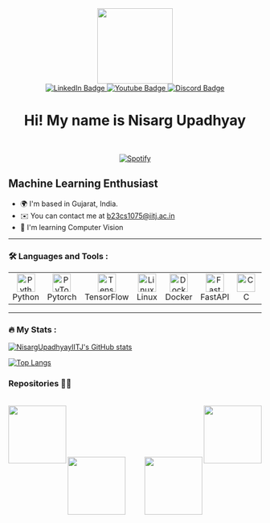 <div id="header" align="center">
  <img src="https://i.giphy.com/media/v1.Y2lkPTc5MGI3NjExZmVmYTMyaHk5eHc4YWVzNDNiOG51YmZxcnRocXE3aXF1eDVmNWNsMSZlcD12MV9pbnRlcm5hbF9naWZfYnlfaWQmY3Q9cw/e6tA359EUw2kqhOBHL/giphy.gif" width="150"/>
</div>

<div id="badges" align="center">
  <a href="https://www.linkedin.com/in/nisarg-upadhyay-156643287/">
    <img src="https://img.shields.io/badge/LinkedIn-blue?style=for-the-badge&logo=linkedin&logoColor=white" alt="LinkedIn Badge"/>
  </a>
  <a href="https://www.youtube.com/@NisargUpadhyay-y4x">
    <img src="https://img.shields.io/badge/YouTube-red?style=for-the-badge&logo=youtube&logoColor=white" alt="Youtube Badge"/>
  </a>
  <a href="https://discord.com/users/nisarg4567">
    <img src="https://img.shields.io/badge/Discord-purple?style=for-the-badge&logo=discord&logoColor=white" alt="Discord Badge"/>
  </a>
  <br>
  <img src="https://komarev.com/ghpvc/?username=NisargUpadhyayIITJ&style=flat-square&color=blue" alt=""/>
</div>

<h1 align="center">
  Hi! My name is Nisarg Upadhyay
</h1>

<br>

<p align="center">
  <a href="https://open.spotify.com/user/31h2eewzsj3m66jlodotwbo42ja4">
    <img src="https://novatorem-seven-plum.vercel.app/api/spotify?background_color=0d1117&border_color=ffffff" alt="Spotify">
  </a>
</p>

<!-- <div align="center">
  <img src="https://media.giphy.com/media/dWesBcTLavkZuG35MI/giphy.gif" width="900" height="500"/>
</div>
-->

## Machine Learning Enthusiast

* 🌍  I'm based in Gujarat, India.
* ✉️  You can contact me at [b23cs1075@iitj.ac.in](mailto:b23cs1075@iitj.ac.in)
* 🧠  I'm learning Computer Vision

---

### :hammer_and_wrench: Languages and Tools :

<!--
<p align="left">
  <a href="https://docs.microsoft.com/en-us/cpp/?view=msvc-170" target="_blank" rel="noreferrer"><img src="https://raw.githubusercontent.com/danielcranney/readme-generator/main/public/icons/skills/c-colored.svg" width="36" height="36" alt="C" /></a>
  <a href="https://docs.microsoft.com/en-us/cpp/?view=msvc-170" target="_blank" rel="noreferrer"><img src="https://raw.githubusercontent.com/danielcranney/readme-generator/main/public/icons/skills/cplusplus-colored.svg" width="36" height="36" alt="C++" /></a>
  <a href="https://git-scm.com/" target="_blank" rel="noreferrer"><img src="https://raw.githubusercontent.com/danielcranney/readme-generator/main/public/icons/skills/git-colored.svg" width="36" height="36" alt="Git" /></a>
  <a href="https://www.python.org/" target="_blank" rel="noreferrer"><img src="https://raw.githubusercontent.com/danielcranney/readme-generator/main/public/icons/skills/python-colored.svg" width="36" height="36" alt="Python" /></a>
  <a href="https://www.gnu.org/software/bash/" target="_blank" rel="noreferrer"><img src="https://raw.githubusercontent.com/danielcranney/readme-generator/main/public/icons/skills/gnubash-colored.svg" width="36" height="36" alt="GNU Bash" /></a>
  <a href="https://code.visualstudio.com/" target="_blank" rel="noreferrer"><img src="https://raw.githubusercontent.com/danielcranney/readme-generator/main/public/icons/skills/visualstudiocode-colored.svg" width="36" height="36" alt="VS Code" /></a>
  <a href="https://www.vim.org/" target="_blank" rel="noreferrer"><img src="https://raw.githubusercontent.com/danielcranney/readme-generator/main/public/icons/skills/vim-colored.svg" width="36" height="36" alt="Vim" /></a>
  <a href="https://developer.mozilla.org/en-US/docs/Glossary/HTML5" target="_blank" rel="noreferrer"><img src="https://raw.githubusercontent.com/danielcranney/readme-generator/main/public/icons/skills/html5-colored.svg" width="36" height="36" alt="HTML5" /></a>
  <a href="https://www.w3.org/TR/CSS/#css" target="_blank" rel="noreferrer"><img src="https://raw.githubusercontent.com/danielcranney/readme-generator/main/public/icons/skills/css3-colored.svg" width="36" height="36" alt="CSS3" /></a>
  <a href="https://fastapi.tiangolo.com/" target="_blank" rel="noreferrer"><img src="https://raw.githubusercontent.com/danielcranney/readme-generator/main/public/icons/skills/fastapi-colored.svg" width="36" height="36" alt="Fast API" /></a>
  <a href="https://www.docker.com/" target="_blank" rel="noreferrer"><img src="https://raw.githubusercontent.com/danielcranney/readme-generator/main/public/icons/skills/docker-colored.svg" width="36" height="36" alt="Docker" /></a>
  <a href="https://pytorch.org/" target="_blank" rel="noreferrer"><img src="https://raw.githubusercontent.com/danielcranney/readme-generator/main/public/icons/skills/pytorch-colored.svg" width="36" height="36" alt="PyTorch" /></a>
  <a href="https://www.tensorflow.org/" target="_blank" rel="noreferrer"><img src="https://raw.githubusercontent.com/danielcranney/readme-generator/main/public/icons/skills/tensorflow-colored.svg" width="36" height="36" alt="TensorFlow" /></a>
  <a href="https://www.linux.org" target="_blank" rel="noreferrer"><img src="https://raw.githubusercontent.com/danielcranney/readme-generator/main/public/icons/skills/linux-colored.svg" width="36" height="36" alt="Linux" /></a>
  <a href="https://apple.com" target="_blank" rel="noreferrer"><img src="https://raw.githubusercontent.com/danielcranney/readme-generator/main/public/icons/skills/macos.svg" width="36" height="36" alt="MacOS" /></a>
</p>
-->

<table>
  <tr>
    <td align="center" width="96">
      <a href="https://www.python.org/" target="_blank" rel="noreferrer"><img src="https://raw.githubusercontent.com/danielcranney/readme-generator/main/public/icons/skills/python-colored.svg" width="36" height="36" alt="Python" /></a>
      <br>Python
    </td>
    <td align="center" width="96">
      <a href="https://pytorch.org/" target="_blank" rel="noreferrer"><img src="https://raw.githubusercontent.com/danielcranney/readme-generator/main/public/icons/skills/pytorch-colored.svg" width="36" height="36" alt="PyTorch" /></a>
      <br>Pytorch
    </td>
    <td align="center" width="96">
      <a href="https://www.tensorflow.org/" target="_blank" rel="noreferrer"><img src="https://raw.githubusercontent.com/danielcranney/readme-generator/main/public/icons/skills/tensorflow-colored.svg" width="36" height="36" alt="TensorFlow" /></a>
      <br>TensorFlow
    </td>
    <td align="center" width="96">
      <a href="https://www.linux.org" target="_blank" rel="noreferrer"><img src="https://raw.githubusercontent.com/danielcranney/readme-generator/main/public/icons/skills/linux-colored.svg" width="36" height="36" alt="Linux" /></a>
      <br>Linux
    </td>
    <td align="center" width="96"> 
      <a href="https://www.docker.com/" target="_blank" rel="noreferrer"><img src="https://raw.githubusercontent.com/danielcranney/readme-generator/main/public/icons/skills/docker-colored.svg" width="36" height="36" alt="Docker" /></a>
      <br>Docker
    </td>
    <td align="center"  width="96">
      <a href="https://fastapi.tiangolo.com/" target="_blank" rel="noreferrer"><img src="https://raw.githubusercontent.com/danielcranney/readme-generator/main/public/icons/skills/fastapi-colored.svg" width="36" height="36" alt="Fast API" /></a>
      <br>FastAPI
    </td>
    <td align="center" width="96">
      <a href="https://docs.microsoft.com/en-us/cpp/?view=msvc-170" target="_blank" rel="noreferrer"><img src="https://raw.githubusercontent.com/danielcranney/readme-generator/main/public/icons/skills/c-colored.svg" width="36" height="36" alt="C" /></a>
      <br>C
    </td>
    <td align="center" width="96">
      <a href="https://docs.microsoft.com/en-us/cpp/?view=msvc-170" target="_blank" rel="noreferrer"><img src="https://raw.githubusercontent.com/danielcranney/readme-generator/main/public/icons/skills/cplusplus-colored.svg" width="36" height="36" alt="C++" /></a>
      <br>C++
    </td>
    <td align="center" width="96">
      <a href="https://git-scm.com/" target="_blank" rel="noreferrer"><img src="https://raw.githubusercontent.com/danielcranney/readme-generator/main/public/icons/skills/git-colored.svg" width="36" height="36" alt="Git" /></a>
      <br>Git
    </td>
    <td align="center" width="96">
      <a href="https://www.vim.org/" target="_blank" rel="noreferrer"><img src="https://raw.githubusercontent.com/danielcranney/readme-generator/main/public/icons/skills/vim-colored.svg" width="36" height="36" alt="Vim" /></a>
      <br>Vim
    </td>
  </tr>
</table>


---

### :fire: My Stats :

[![NisargUpadhyayIITJ's GitHub stats](https://github-readme-stats.vercel.app/api?username=NisargUpadhyayIITJ&show_icons=true&hide=&count_private=true&title_color=0891b2&text_color=ffffff&icon_color=0891b2&bg_color=1c1917&hide_border=true&show_icons=true)](http://www.github.com/NisargUpadhyayIITJ)

[![Top Langs](https://github-readme-stats.vercel.app/api/top-langs/?username=NisargUpadhyayIITJ&layout=compact&theme=vision-friendly-dark)](https://github.com/anuraghazra/github-readme-stats)

### Repositories 👨‍💻
<br>
<div width="100%" align="center">
  <a align="left" href="https://github.com/NisargUpadhyayIITJ/DynARAG" title="DynARAG"><img align="left" height="115" src="https://github-readme-stats.vercel.app/api/pin/?username=NisargUpadhyayIITJ&repo=DynARAG&title_color=0891b2&text_color=ffffff&icon_color=0891b2&bg_color=1c1917&hide_border=true&locale=en&theme=react"></a>
  <a align="right" href="https://github.com/NisargUpadhyayIITJ/FinSLM" title="FinSLM"><img align="right" height="115" src="https://github-readme-stats.vercel.app/api/pin/?username=NisargUpadhyayIITJ&repo=FinSLM&title_color=0891b2&text_color=ffffff&icon_color=0891b2&bg_color=1c1917&hide_border=true&locale=en&theme=react"></a>
</div>
<br/><br/><br/><br/><br/><br/>
<div width="100%" align="center">
  <a align="left" href="https://github.com/NisargUpadhyayIITJ/Syshtum" title="AgentOpera"><img align="left" height="115" src="https://github-readme-stats.vercel.app/api/pin/?username=NisargUpadhyayIITJ&repo=Syshtum&title_color=0891b2&text_color=ffffff&icon_color=0891b2&bg_color=1c1917&hide_border=true&locale=en&theme=react"></a>
  <a align="right" href="https://github.com/NisargUpadhyayIITJ/RealWaste_Classisfication_using_CNN" title="RealWaste_Classisfication_using_CNN"><img align="right" height="115" src="https://github-readme-stats.vercel.app/api/pin/?username=NisargUpadhyayIITJ&repo=RealWaste_Classisfication_using_CNN&title_color=0891b2&text_color=ffffff&icon_color=0891b2&bg_color=1c1917&hide_border=true&locale=en&theme=react"></a>
</div>
<br/><br/><br/><br/><br/><br/>
